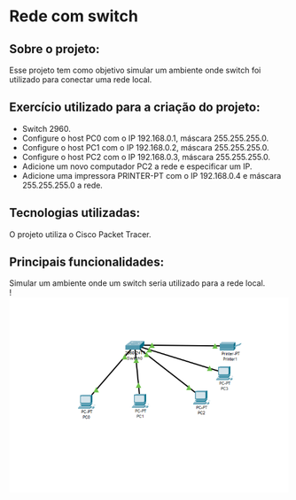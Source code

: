 # Rede com switch
## Sobre o projeto:
Esse projeto tem como objetivo simular um ambiente onde switch foi utilizado para conectar uma rede local. 
## Exercício utilizado para a criação do projeto:
+ Switch 2960.
+ Configure o host PC0 com o IP 192.168.0.1, máscara 255.255.255.0. 
+ Configure o host PC1 com o IP 192.168.0.2, máscara 255.255.255.0. 
+ Configure o host PC2 com o IP 192.168.0.3, máscara 255.255.255.0. 
+ Adicione um novo computador PC2 a rede e especificar um IP.
+ Adicione uma impressora PRINTER-PT com o IP 192.168.0.4 e máscara 255.255.255.0 a rede. 

## Tecnologias utilizadas:
O projeto utiliza o Cisco Packet Tracer. 

## Principais funcionalidades:
Simular um ambiente onde um switch seria utilizado para a rede local. \
!![alt text](image.png)

